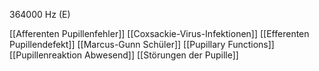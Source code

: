 364000 Hz (E)

[[Afferenten Pupillenfehler]]
[[Coxsackie-Virus-Infektionen]]
[[Efferenten Pupillendefekt]]
[[Marcus-Gunn Schüler]]
[[Pupillary Functions]]
[[Pupillenreaktion Abwesend]]
[[Störungen der Pupille]]